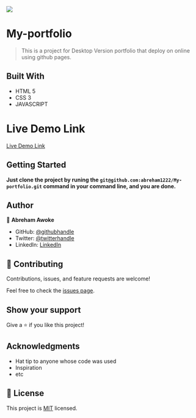 ![](https://img.shields.io/badge/Microverse-blueviolet)

# My-portfolio

> This is a project for Desktop Version portfolio that deploy on online using github pages.


## Built With

- HTML 5
- CSS 3
- JAVASCRIPT

# Live Demo Link

[Live Demo Link](https://abreham1222.github.io/Microverse-portfolio/)


## Getting Started

**Just clone the project by runing the `git@github.com:abreham1222/My-portfolio.git` command in your command line, and you are done.**


## Author

👤 **Abreham Awoke**

- GitHub: [@githubhandle](https://github.com/abreham1222)
- Twitter: [@twitterhandle](https://twitter.com/Abreham1222)
- LinkedIn: [LinkedIn](https://linkedin.com/in/abreham1222)

## 🤝 Contributing
Contributions, issues, and feature requests are welcome!

Feel free to check the [issues page](../../issues/).

## Show your support

Give a ⭐️ if you like this project!

## Acknowledgments

- Hat tip to anyone whose code was used
- Inspiration
- etc

## 📝 License

This project is [MIT](./MIT.md) licensed.